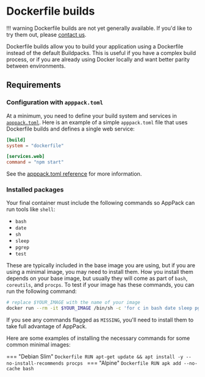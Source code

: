 # Dockerfile builds

!!! warning
    Dockerfile builds are not yet generally available. If you'd like to try them out, please [contact us](https://apppack.io/suppport).

Dockerfile builds allow you to build your application using a Dockerfile instead of the default Buildpacks. This is useful if you have a complex build process, or if you are already using Docker locally and want better parity between environments.

## Requirements

### Configuration with `apppack.toml`

At a minimum, you need to define your build system and services in [`apppack.toml`](./apppack_toml.md). Here is an example of a simple `apppack.toml` file that uses Dockerfile builds and defines a single web service:

```toml
[build]
system = "dockerfile"

[services.web]
command = "npm start"
```

See the [apppack.toml reference](./apppack_toml.md) for more information.

### Installed packages

Your final container must include the following commands so AppPack can run tools like `shell`:

* `bash`
* `date`
* `sh`
* `sleep`
* `pgrep`
* `test`

These are typically included in the base image you are using, but if you are using a minimal image, you may need to install them. How you install them depends on your base image, but usually they will come as part of `bash`, `coreutils`, and `procps`. To test if your image has these commands, you can run the following command:

```bash
# replace $YOUR_IMAGE with the name of your image
docker run --rm -it $YOUR_IMAGE /bin/sh -c 'for c in bash date sleep pgrep test; do command -v $c || echo ✘ $c MISSING; done'
```

If you see any commands flagged as `MISSING`, you'll need to install them to take full advantage of AppPack.

Here are some examples of installing the necessary commands for some common minimal images:

=== "Debian Slim"
    ```Dockerfile
    RUN apt-get update && apt install -y --no-install-recommends procps
    ```
=== "Alpine"
    ```Dockerfile
    RUN apk add --no-cache bash
    ```
